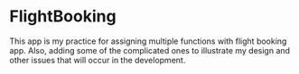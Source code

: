# FlightBooking
This app is my practice for assigning multiple functions with flight booking app. Also, adding some of the complicated ones to illustrate my design and other issues that will occur in the development.
